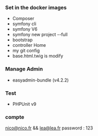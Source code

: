 
### Set in the docker images 

- Composer
- symfony cli
- symfony V6
- symfony new project --full
- bootstrap
- controller Home
- my git config 
- base.html.twig is modify


### Manage Admin 

- easyadmin-bundle (v4.2.2)

### Test 

- PHPUnit v9


### compte

nico@nico.fr && lea@lea.fr
password : 123